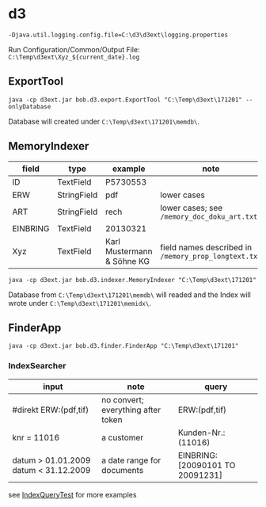 # d3

```
-Djava.util.logging.config.file=C:\d3\d3ext\logging.properties
```

Run Configuration/Common/Output File: `C:\Temp\d3ext\Xyz_${current_date}.log`

## ExportTool

```
java -cp d3ext.jar bob.d3.export.ExportTool "C:\Temp\d3ext\171201" --onlyDatabase
```

Database will created under `C:\Temp\d3ext\171201\memdb\`.

## MemoryIndexer

| field | type | example | note |
| ----- | ---- | ------- | ---- |
| ID    | TextField | P5730553 | |
| ERW   | StringField | pdf | lower cases |
| ART | StringField | rech | lower cases; see ```/memory_doc_doku_art.txt``` |
| EINBRING | TextField | 20130321 |
| Xyz | TextField | Karl Mustermann & Söhne KG | field names described in ```/memory_prop_longtext.txt``` |

```
java -cp d3ext.jar bob.d3.indexer.MemoryIndexer "C:\Temp\d3ext\171201"
```

Database from `C:\Temp\d3ext\171201\memdb\` will readed and the Index will wrote under `C:\Temp\d3ext\171201\memidx\`.

## FinderApp

```
java -cp d3ext.jar bob.d3.finder.FinderApp "C:\Temp\d3ext\171201"
```

### IndexSearcher

| input | note | query |
| ----- | ---- | ----- | 
| #direkt ERW:(pdf,tif) | no convert; everything after token | ERW:(pdf,tif) |
| knr = 11016 | a customer | Kunden-Nr.:(11016) |
| datum > 01.01.2009 datum < 31.12.2009 | a date range for documents | EINBRING:[20090101 TO 20091231] |

see [IndexQueryTest](https://github.com/bobmin/d3/blob/master/d3ext/src/test/java/bob/d3/finder/IndexQueryTest.java) for more examples
